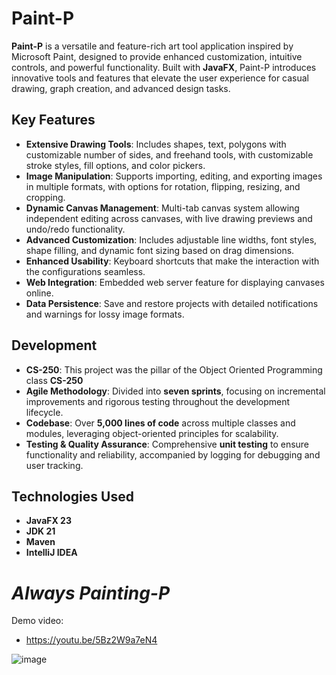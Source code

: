 # Paint-P

**Paint-P** is a versatile and feature-rich art tool application inspired by Microsoft Paint, designed to provide enhanced customization, intuitive controls, and powerful functionality. Built with **JavaFX**, Paint-P introduces innovative tools and features that elevate the user experience for casual drawing, graph creation, and advanced design tasks.

## Key Features

- **Extensive Drawing Tools**: Includes shapes, text, polygons with customizable number of sides, and freehand tools, with customizable stroke styles, fill options, and color pickers.
- **Image Manipulation**: Supports importing, editing, and exporting images in multiple formats, with options for rotation, flipping, resizing, and cropping.
- **Dynamic Canvas Management**: Multi-tab canvas system allowing independent editing across canvases, with live drawing previews and undo/redo functionality.
- **Advanced Customization**: Includes adjustable line widths, font styles, shape filling, and dynamic font sizing based on drag dimensions.
- **Enhanced Usability**: Keyboard shortcuts that make the interaction with the configurations seamless.
- **Web Integration**: Embedded web server feature for displaying canvases online.
- **Data Persistence**: Save and restore projects with detailed notifications and warnings for lossy image formats.

## Development
- **CS-250**: This project was the pillar of the Object Oriented Programming class **CS-250** 
- **Agile Methodology**: Divided into **seven sprints**, focusing on incremental improvements and rigorous testing throughout the development lifecycle.
- **Codebase**: Over **5,000 lines of code** across multiple classes and modules, leveraging object-oriented principles for scalability.
- **Testing & Quality Assurance**: Comprehensive **unit testing** to ensure functionality and reliability, accompanied by logging for debugging and user tracking.

## Technologies Used

- **JavaFX 23**
- **JDK 21**
- **Maven**
- **IntelliJ IDEA**



# ***Always Painting-P***



Demo video:
* https://youtu.be/5Bz2W9a7eN4


![image](https://github.com/user-attachments/assets/eeb359e9-59b7-4c1f-b46f-89634decbbde)
